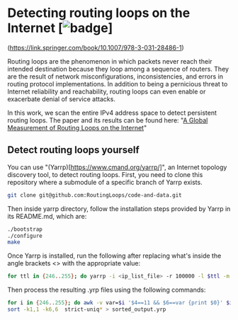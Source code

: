 # Detecting routing loops on the Internet [![badge](https://img.shields.io/badge/In%20Proceedings-Passive%20and%20Active%20Measurement%202023-blue)]
(https://link.springer.com/book/10.1007/978-3-031-28486-1)

Routing loops are the phenomenon in which packets never reach their intended destination because they loop among a sequence of routers. They are the result of network misconfigurations, inconsistencies, and errors in routing protocol implementations. In addition to being a pernicious threat to Internet reliability and reachability, routing loops can even enable or exacerbate denial of service attacks.

In this work, we scan the entire IPv4 address space to detect persistent routing loops. The paper and its results can be found here: "[A Global Measurement of Routing Loops on the Internet](https://link.springer.com/chapter/10.1007/978-3-031-28486-1_16)"

## Detect routing loops yourself

You can use "(Yarrp)[https://www.cmand.org/yarrp/]", an Internet topology discovery tool, to detect routing loops. First, you need to clone this repository where a submodule of a specific branch of Yarrp exists.

```sh
git clone git@github.com:RoutingLoops/code-and-data.git
```

Then inside yarrp directory, follow the installation steps provided by Yarrp in its README.md, which are:

```sh
./bootstrap
./configure
make
```

Once Yarrp is installed, run the following after replacing what's inside the angle brackets <> with the appropriate value:

```sh
for ttl in {246..255}; do yarrp -i <ip_list_file> -r 100000 -l $ttl -m $ttl -F $ttl -a <scanning_machine_IP> -I <network_interface> -s -o $ttl.yrp; done

```

Then process the resulting .yrp files using the following commands:

```sh
for i in {246..255}; do awk -v var=$i '$4==11 && $6==var {print $0}' $i.yrp | sort -u -t " " -k1,1 > strict-uniq-$i.yrp; done
sort -k1,1 -k6,6  strict-uniq* > sorted_output.yrp
```


